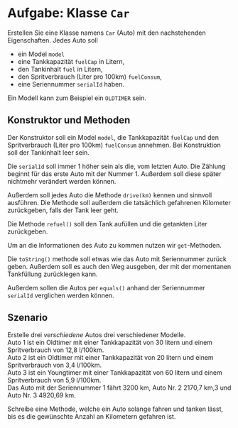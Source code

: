 # Aufgabe: Klasse `Car`

Erstellen Sie eine Klasse namens `Car` (Auto) mit den nachstehenden Eigenschaften. Jedes Auto soll

 - ein Model `model`
 - eine Tankkapazität `fuelCap` in Litern,
 - den Tankinhalt `fuel` in Litern,
 - den Spritverbrauch (Liter pro 100km)  `fuelConsum`, 
 - eine Seriennummer `serialId` haben.   
 
Ein Modell kann zum Beispiel ein `OLDTIMER` sein.

## Konstruktor und Methoden

Der Konstruktor soll ein Model `model`, die Tankkapazität `fuelCap` und den Spritverbrauch (Liter pro 100km)  `fuelConsum` annehmen. Bei Konstruktion soll der Tankinhalt leer sein.

Die `serialId` soll immer 1 höher sein als die, vom letzten Auto. Die Zählung beginnt für das erste Auto mit der Nummer 1. Außerdem soll diese später nichtmehr verändert werden können.

Außerdem soll jedes Auto die Methode `drive(km)` kennen und sinnvoll ausführen. Die Methode soll außerdem die tatsächlich gefahrenen Kilometer zurückgeben, falls der Tank leer geht.

Die Methode `refuel()` soll den Tank aufüllen und die getankten Liter zurückgeben.

Um an die Informationen des Auto zu kommen nutzen wir `get`-Methoden. 

Die `toString()` methode soll etwas wie das Auto mit Seriennummer zurück geben.
Außerdem soll es auch den Weg ausgeben, der mit der momentanen Tankfüllung zurücklegen kann.

Außerdem sollen die Autos per `equals()` anhand der Seriennummer `serialId` verglichen werden können.

## Szenario 

Erstelle drei _verschiedene_ Autos drei verschiedener Modelle.   
Auto 1 ist ein Oldtimer mit einer Tankkapazität von 30 litern und einem Spritverbrauch von 12,8 l/100km.    
Auto 2 ist ein Oldtimer mit einer Tankkapazität von 20 litern  und einem Spritverbrauch von 3,4 l/100km.    
Auto 3 ist ein Youngtimer mit einer Tankkapazität von 60 litern  und einem Spritverbrauch von 5,9 l/100km.    
Das Auto mit der Seriennummer 1 fährt 3200 km, Auto Nr. 2 2170,7 km,3 und Auto Nr. 3 4920,69 km.

Schreibe eine Methode, welche ein Auto solange fahren und tanken lässt, bis es die gewünschte Anzahl an Kilometern gefahren ist.

